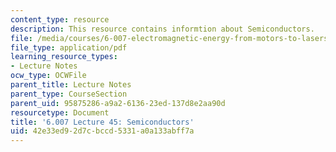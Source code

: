 ```yaml
---
content_type: resource
description: This resource contains informtion about Semiconductors.
file: /media/courses/6-007-electromagnetic-energy-from-motors-to-lasers-spring-2011/42e33ed92d7cbccd5331a0a133abff7a_MIT6_007S11_lec45.pdf
file_type: application/pdf
learning_resource_types:
- Lecture Notes
ocw_type: OCWFile
parent_title: Lecture Notes
parent_type: CourseSection
parent_uid: 95875286-a9a2-6136-23ed-137d8e2aa90d
resourcetype: Document
title: '6.007 Lecture 45: Semiconductors'
uid: 42e33ed9-2d7c-bccd-5331-a0a133abff7a
---
```

